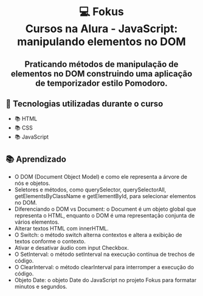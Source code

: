 # 
<div align="center">
<h1>💻 Fokus<br/>
Cursos na Alura - JavaScript: manipulando elementos no DOM</h1>

<h2>Praticando métodos de manipulação de elementos no DOM construindo uma aplicação de temporizador estilo Pomodoro.</h2>
</div>

## 🔨 Tecnologias utilizadas durante o curso

- 📚 HTML
- 📚 CSS
- 📚 JavaScript

## 📚 Aprendizado

- O DOM (Document Object Model) e como ele representa a árvore de nós e objetos.
- Seletores e métodos, como querySelector, querySelectorAll, getElementsByClassName e getElementById, para selecionar elementos no DOM.
- Diferenciando o DOM vs Document: o Document é um objeto global que representa o HTML, enquanto o DOM é uma representação conjunta de vários elementos.
- Alterar textos HTML com innerHTML.
- O Switch: o método switch alterna contextos e altera a exibição de textos conforme o contexto.
- Ativar e desativar áudio com input Checkbox.
- O SetInterval: o método setInterval na execução contínua de trechos de código.
- O ClearInterval: o método clearInterval para interromper a execução do código.
- Objeto Date: o objeto Date do JavaScript no projeto Fokus para formatar minutos e segundos.
